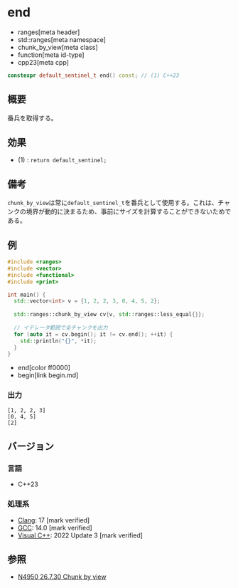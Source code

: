 # end
* ranges[meta header]
* std::ranges[meta namespace]
* chunk_by_view[meta class]
* function[meta id-type]
* cpp23[meta cpp]

```cpp
constexpr default_sentinel_t end() const; // (1) C++23
```

## 概要

番兵を取得する。

## 効果

- (1) : `return default_sentinel;`

## 備考

`chunk_by_view`は常に`default_sentinel_t`を番兵として使用する。これは、チャンクの境界が動的に決まるため、事前にサイズを計算することができないためである。

## 例
```cpp example
#include <ranges>
#include <vector>
#include <functional>
#include <print>

int main() {
  std::vector<int> v = {1, 2, 2, 3, 0, 4, 5, 2};
  
  std::ranges::chunk_by_view cv{v, std::ranges::less_equal{}};
  
  // イテレータ範囲で全チャンクを出力
  for (auto it = cv.begin(); it != cv.end(); ++it) {
    std::println("{}", *it);
  }
}
```
* end[color ff0000]
* begin[link begin.md]

### 出力
```
[1, 2, 2, 3]
[0, 4, 5]
[2]
```

## バージョン
### 言語
- C++23

### 処理系
- [Clang](/implementation.md#clang): 17 [mark verified]
- [GCC](/implementation.md#gcc): 14.0 [mark verified]
- [Visual C++](/implementation.md#visual_cpp): 2022 Update 3 [mark verified]

## 参照
- [N4950 26.7.30 Chunk by view](https://timsong-cpp.github.io/cppwp/n4950/range.chunk.by)